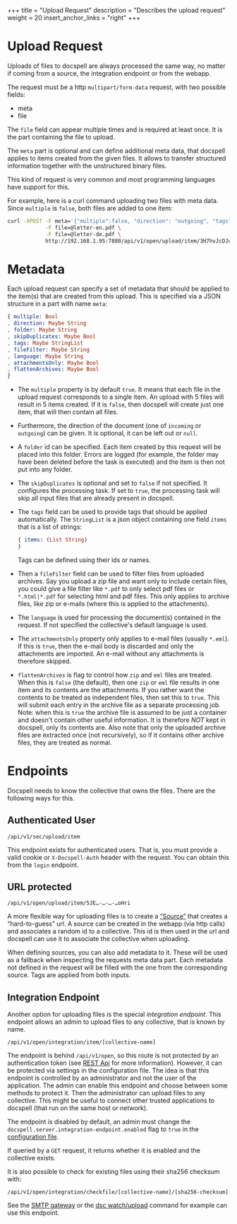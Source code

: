 +++
title = "Upload Request"
description = "Describes the upload request"
weight = 20
insert_anchor_links = "right"
+++

# Upload Request

Uploads of files to docspell are always processed the same way, no
matter if coming from a source, the integration endpoint or from the
webapp.

The request must be a http `multipart/form-data` request, with two
possible fields:

- meta
- file

The `file` field can appear multiple times and is required at least
once. It is the part containing the file to upload.

The `meta` part is optional and can define additional meta data, that
docspell applies to items created from the given files. It allows to
transfer structured information together with the unstructured binary
files.

This kind of request is very common and most programming languages
have support for this.

For example, here is a curl command uploading two files with meta
data. Since `multiple` is `false`, both files are added to one item:

``` bash
curl -XPOST -F meta='{"multiple":false, "direction": "outgoing", "tags": {"items":["Order"]}}' \
            -F file=@letter-en.pdf \
            -F file=@letter-de.pdf \
            http://192.168.1.95:7880/api/v1/open/upload/item/3H7hvJcDJuk-NrAW4zxsdfj-K6TMPyb6BGP-xKptVxUdqWa
```

# Metadata

Each upload request can specify a set of metadata that should be
applied to the item(s) that are created from this upload. This is
specified via a JSON structure in a part with name `meta`:

``` elm
{ multiple: Bool
, direction: Maybe String
, folder: Maybe String
, skipDuplicates: Maybe Bool
, tags: Maybe StringList
, fileFilter: Maybe String
, language: Maybe String
, attachmentsOnly: Maybe Bool
, flattenArchives: Maybe Bool
}
```

- The `multiple` property is by default `true`. It means that each
  file in the upload request corresponds to a single item. An upload
  with 5 files will result in 5 items created. If it is `false`, then
  docspell will create just one item, that will then contain all
  files.
- Furthermore, the direction of the document (one of `incoming` or
  `outgoing`) can be given. It is optional, it can be left out or
  `null`.
- A `folder` id can be specified. Each item created by this request
  will be placed into this folder. Errors are logged (for example, the
  folder may have been deleted before the task is executed) and the
  item is then not put into any folder.
- The `skipDuplicates` is optional and set to `false` if not
  specified. It configures the processing task. If set to `true`, the
  processing task will skip all input files that are already present
  in docspell.
- The `tags` field can be used to provide tags that should be applied
  automatically. The `StringList` is a json object containing one
  field `items` that is a list of strings:

  ``` elm
  { items: (List String)
  }
  ```

  Tags can be defined using their ids or names.
- Then a `fileFilter` field can be used to filter files from uploaded
  archives. Say you upload a zip file and want only to include certain
  files, you could give a file filter like `*.pdf` to only select pdf
  files or `*.html|*.pdf` for selecting html and pdf files. This only
  applies to archive files, like zip or e-mails (where this is applied
  to the attachments).
- The `language` is used for processing the document(s) contained in
  the request. If not specified the collective's default language is
  used.
- The `attachmentsOnly` property only applies to e-mail files (usually
  `*.eml`). If this is `true`, then the e-mail body is discarded and
  only the attachments are imported. An e-mail without any attachments
  is therefore skipped.
- `flattenArchives` is flag to control how `zip` and `eml` files are
  treated. When this is `false` (the default), then one `zip` or `eml`
  file results in one item and its contents are the attachments. If
  you rather want the contents to be treated as independent files,
  then set this to `true`. This will submit each entry in the archive
  file as a separate processing job. Note: when this is `true` the
  archive file is assumed to be just a container and doesn't contain
  other useful information. It is therefore *NOT* kept in docspell,
  only its contents are. Also note that only the uploaded archive
  files are extracted once (not recursively), so if it contains other
  archive files, they are treated as normal.

# Endpoints

Docspell needs to know the collective that owns the files. There are
the following ways for this.


## Authenticated User

```
/api/v1/sec/upload/item
```

This endpoint exists for authenticated users. That is, you must
provide a valid cookie or `X-Docspell-Auth` header with the request.
You can obtain this from the `login` endpoint.

## URL protected

```
/api/v1/open/upload/item/5JE…-…-…-…oHri
```

A more flexible way for uploading files is to create a
[“Source”](@/docs/webapp/uploading.md#anonymous-upload) that creates a
“hard-to-guess” url. A source can be created in the webapp (via http
calls) and associates a random id to a collective. This id is then
used in the url and docspell can use it to associate the collective
when uploading.

When defining sources, you can also add metadata to it. These will be
used as a fallback when inspecting the requests meta data part. Each
metadata not defined in the request will be filled with the one from
the corresponding source. Tags are applied from both inputs.

## Integration Endpoint

Another option for uploading files is the special *integration
endpoint*. This endpoint allows an admin to upload files to any
collective, that is known by name.

```
/api/v1/open/integration/item/[collective-name]
```

The endpoint is behind `/api/v1/open`, so this route is not protected
by an authentication token (see [REST Api](@/docs/api/_index.md) for
more information). However, it can be protected via settings in the
configuration file. The idea is that this endpoint is controlled by an
administrator and not the user of the application. The admin can
enable this endpoint and choose between some methods to protect it.
Then the administrator can upload files to any collective. This might
be useful to connect other trusted applications to docspell (that run
on the same host or network).

The endpoint is disabled by default, an admin must change the
`docspell.server.integration-endpoint.enabled` flag to `true` in the
[configuration file](@/docs/configure/defaults.md#rest-server).

If queried by a `GET` request, it returns whether it is enabled and
the collective exists.

It is also possible to check for existing files using their sha256
checksum with:

```
/api/v1/open/integration/checkfile/[collective-name]/[sha256-checksum]
```

See the [SMTP gateway](@/docs/tools/smtpgateway.md) or the [dsc
watch/upload](@/docs/tools/cli.md#docker) command for example can use
this endpoint.
